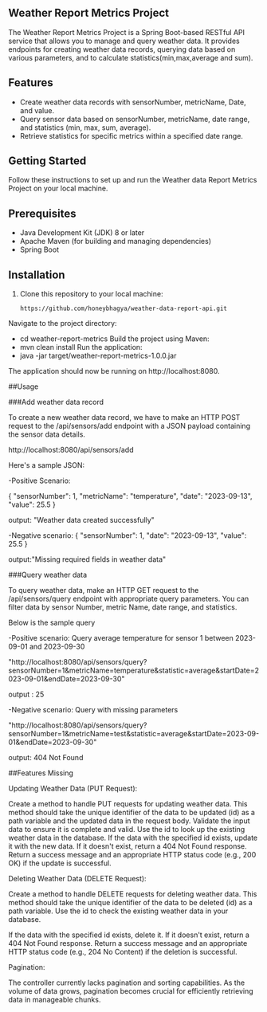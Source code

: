 ## Weather Report Metrics Project

The Weather Report Metrics Project is a Spring Boot-based RESTful API service that allows you to manage and query weather data. It provides endpoints for creating weather data records, querying data based on various parameters, and to calculate statistics(min,max,average and sum).

## Features

- Create weather data records with sensorNumber, metricName, Date, and value.
- Query sensor data based on sensorNumber, metricName, date range, and statistics (min, max, sum, average).
- Retrieve statistics for specific metrics within a specified date range.

## Getting Started

Follow these instructions to set up and run the Weather data Report Metrics Project on your local machine.

## Prerequisites

- Java Development Kit (JDK) 8 or later
- Apache Maven (for building and managing dependencies)
- Spring Boot

## Installation

1. Clone this repository to your local machine:

   ```shell
   https://github.com/honeybhagya/weather-data-report-api.git
Navigate to the project directory:
  - cd weather-report-metrics
  Build the project using Maven:
  - mvn clean install
  Run the application:
  - java -jar target/weather-report-metrics-1.0.0.jar

The application should now be running on http://localhost:8080.

##Usage

###Add weather data record

To create a new weather data record, we have to make an HTTP POST request to the /api/sensors/add endpoint with a JSON payload containing the sensor data details. 

http://localhost:8080/api/sensors/add

Here's a sample JSON:

-Positive Scenario:

{
  "sensorNumber": 1,
  "metricName": "temperature",
  "date": "2023-09-13",
  "value": 25.5
}

output: "Weather data created successfully"

 -Negative scenario:
{
  "sensorNumber": 1,
  "date": "2023-09-13",
  "value": 25.5
}

output:"Missing required fields in weather data"

###Query weather data

To query weather data, make an HTTP GET request to the /api/sensors/query endpoint with appropriate query parameters. You can filter data by sensor Number, metric Name, date range, and statistics.

Below is the sample query

 -Positive scenario: 
 Query average temperature for sensor 1 between 2023-09-01 and 2023-09-30

"http://localhost:8080/api/sensors/query?sensorNumber=1&metricName=temperature&statistic=average&startDate=2023-09-01&endDate=2023-09-30"

output : 25

 -Negative scenario:
Query with missing parameters 

"http://localhost:8080/api/sensors/query?sensorNumber=1&metricName=test&statistic=average&startDate=2023-09-01&endDate=2023-09-30"

output: 404 Not Found

##Features Missing

Updating Weather Data (PUT Request):

Create a method to handle PUT requests for updating weather data. This method should take the unique identifier of the data to be updated (id) as a path variable and the updated data in the request body.
Validate the input data to ensure it is complete and valid.
Use the id to look up the existing weather data in the database.
If the data with the specified id exists, update it with the new data. If it doesn't exist, return a 404 Not Found response.
Return a success message and an appropriate HTTP status code (e.g., 200 OK) if the update is successful.

Deleting Weather Data (DELETE Request):

Create a method to handle DELETE requests for deleting weather data. This method should take the unique identifier of the data to be deleted (id) as a path variable.
Use the id to check the existing weather data in your database.

If the data with the specified id exists, delete it. If it doesn't exist, return a 404 Not Found response.
Return a success message and an appropriate HTTP status code (e.g., 204 No Content) if the deletion is successful.

Pagination:

The controller currently lacks pagination and sorting capabilities. As the volume of data grows, pagination becomes crucial for efficiently retrieving data in manageable chunks. 
